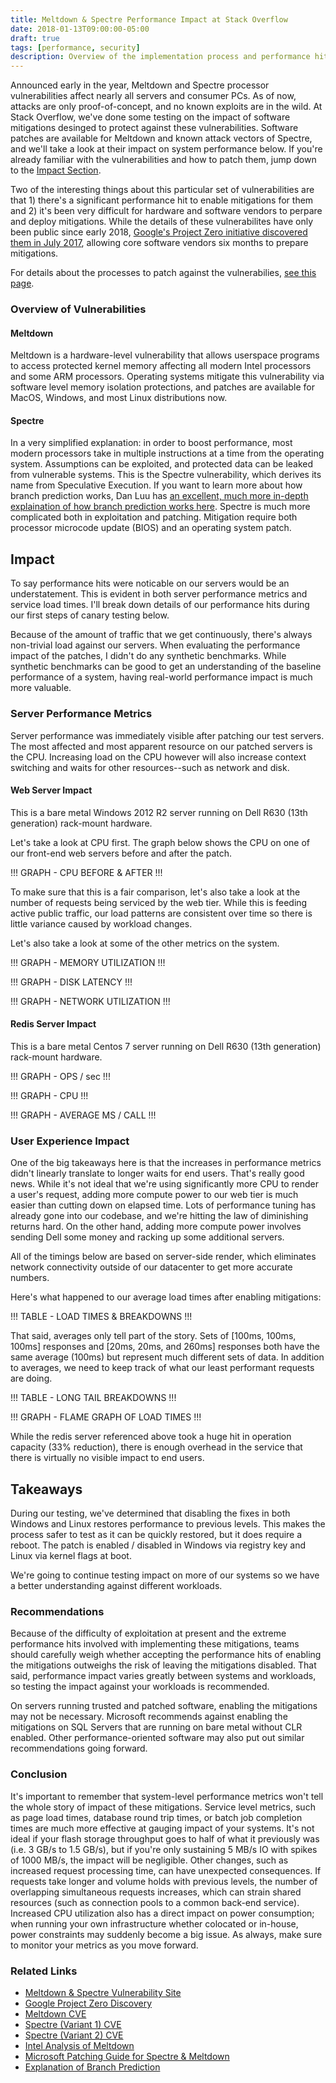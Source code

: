```yaml
---
title: Meltdown & Spectre Performance Impact at Stack Overflow
date: 2018-01-13T09:00:00-05:00
draft: true
tags: [performance, security]
description: Overview of the implementation process and performance hits of Meltdown and Spectre Patches on Stack Overflow's Web Servers.
---
```


Announced early in the year, Meltdown and Spectre processor vulnerabilities affect nearly all servers and consumer PCs.  As of now, attacks are only proof-of-concept, and no known exploits are in the wild.  At Stack Overflow, we've done some testing on the impact of software mitigations desinged to protect against these vulnerabilities.  Software patches are available for Meltdown and known attack vectors of Spectre, and we'll take a look at their impact on system performance below.  If you're already familiar with the vulnerabilities and how to patch them, jump down to the <a href="#impact">Impact Section</a>.

Two of the interesting things about this particular set of vulnerabilities are that 1) there's a significant performance hit to enable mitigations for them and 2) it's been very difficult for hardware and software vendors to perpare and deploy mitigations.  While the details of these vulnerabilites have only been public since early 2018, <a href="https://googleprojectzero.blogspot.co.at/2018/01/reading-privileged-memory-with-side.html" target="_blank" rel="nofollow">Google's Project Zero initiative discovered them in July 2017</a>, allowing core software vendors six months to prepare mitigations.

For details about the processes to patch against the vulnerabilies, <a href="/posts/2018/patching-spectre/">see this page</a>.

### Overview of Vulnerabilities ###

#### Meltdown ####

Meltdown is a hardware-level vulnerability that allows userspace programs to access protected kernel memory affecting all modern Intel processors and some ARM processors.  Operating systems mitigate this vulnerability via software level memory isolation protections, and patches are available for MacOS, Windows, and most Linux distributions now.

#### Spectre ####

In a very simplified explanation: in order to boost performance, most modern processors take in multiple instructions at a time from the operating system.  Assumptions can be exploited, and protected data can be leaked from vulnerable systems.  This is the Spectre vulnerability, which derives its name from Speculative Execution.  If you want to learn more about how branch prediction works, Dan Luu has <a href="https://danluu.com/branch-prediction/" target="_blank" rel="nofollow">an excellent, much more in-depth explaination of how branch prediction works here</a>.  Spectre is much more complicated both in exploitation and patching.  Mitigation require both processor microcode update (BIOS) and an operating system patch.

<a id="impact"></a>

## Impact ##

To say performance hits were noticable on our servers would be an understatement.  This is evident in both server performance metrics and service load times.  I'll break down details of our performance hits during our first steps of canary testing below.

Because of the amount of traffic that we get continuously, there's always non-trivial load against our servers.  When evaluating the performance impact of the patches, I didn't do any synthetic benchmarks.  While synthetic benchmarks can be good to get an understanding of the baseline performance of a system, having real-world performance impact is much more valuable.

### Server Performance Metrics ###

Server performance was immediately visible after patching our test servers.  The most affected and most apparent resource on our patched servers is the CPU.  Increasing load on the CPU however will also increase context switching and waits for other resources--such as network and disk.

#### Web Server Impact ####

This is a bare metal Windows 2012 R2 server running on Dell R630 (13th generation) rack-mount hardware.

Let's take a look at CPU first.  The graph below shows the CPU on one of our front-end web servers before and after the patch.

!!! GRAPH - CPU BEFORE & AFTER !!!

To make sure that this is a fair comparison, let's also take a look at the number of requests being serviced by the web tier.  While this is feeding active public traffic, our load patterns are consistent over time so there is little variance caused by workload changes.

Let's also take a look at some of the other metrics on the system.

!!! GRAPH - MEMORY UTILIZATION !!!

!!! GRAPH - DISK LATENCY !!!

!!! GRAPH - NETWORK UTILIZATION !!!

#### Redis Server Impact ####

This is a bare metal Centos 7 server running on Dell R630 (13th generation) rack-mount hardware.

!!! GRAPH - OPS / sec !!!

!!! GRAPH - CPU !!!

!!! GRAPH - AVERAGE MS / CALL !!!

### User Experience Impact ###

One of the big takeaways here is that the increases in performance metrics didn't linearly translate to longer waits for end users.  That's really good news.  While it's not ideal that we're using significantly more CPU to render a user's request, adding more compute power to our web tier is much easier than cutting down on elapsed time.  Lots of performance tuning has already gone into our codebase, and we're hitting the law of diminishing returns hard.  On the other hand, adding more compute power involves sending Dell some money and racking up some additional servers.

All of the timings below are based on server-side render, which eliminates network connectivity outside of our datacenter to get more accurate numbers.

Here's what happened to our average load times after enabling mitigations:

!!! TABLE - LOAD TIMES & BREAKDOWNS !!!

That said, averages only tell part of the story.  Sets of [100ms, 100ms, 100ms] responses and [20ms, 20ms, and 260ms] responses both have the same average (100ms) but represent much different sets of data.  In addition to averages, we need to keep track of what our least performant requests are doing.

!!! TABLE - LONG TAIL BREAKDOWNS !!!

!!! GRAPH - FLAME GRAPH OF LOAD TIMES !!!

While the redis server referenced above took a huge hit in operation capacity (33% reduction), there is enough overhead in the service that there is virtually no visible impact to end users.

## Takeaways ##

During our testing, we've determined that disabling the fixes in both Windows and Linux restores performance to previous levels.  This makes the process safer to test as it can be quickly restored, but it does require a reboot.  The patch is enabled / disabled in Windows via registry key and Linux via kernel flags at boot.

We're going to continue testing impact on more of our systems so we have a better understanding against different workloads.

### Recommendations ###

Because of the difficulty of exploitation at present and the extreme performance hits involved with implementing these mitigations, teams should carefully weigh whether accepting the performance hits of enabling the mitigations outweighs the risk of leaving the mitigations disabled.  That said, performance impact varies greatly between systems and workloads, so testing the impact against your workloads is recommended.

On servers running trusted and patched software, enabling the mitigations may not be necessary.  Microsoft recommends against enabling the mitigations on SQL Servers that are running on bare metal without CLR enabled.  Other performance-oriented software may also put out similar recommendations going forward.

### Conclusion ###

It's important to remember that system-level performance metrics won't tell the whole story of impact of these mitigations.  Service level metrics, such as page load times, database round trip times, or batch job completion times are much more effective at gauging impact of your systems.  It's not ideal if your flash storage throughput goes to half of what it previously was (i.e. 3 GB/s to 1.5 GB/s), but if you're only sustaining 5 MB/s IO with spikes of 1000 MB/s, the impact will be negligible.  Other changes, such as increased request processing time, can have unexpected consequences.  If requests take longer and volume holds with previous levels, the number of overlapping simultaneous requests increases, which can strain shared resources (such as connection pools to a common back-end service).  Increased CPU utilization also has a direct impact on power consumption; when running your own infrastructure whether colocated or in-house, power constraints may suddenly become a big issue.  As always, make sure to monitor your metrics as you move forward.

### Related Links ###

* <a href="https://meltdownattack.com/" target="_blank" rel="nofollow">Meltdown & Spectre Vulnerability Site</a>
* <a href="https://googleprojectzero.blogspot.co.at/2018/01/reading-privileged-memory-with-side.html" target="_blank" rel="nofollow">Google Project Zero Discovery</a>
* <a href="https://cve.mitre.org/cgi-bin/cvename.cgi?name=CVE-2017-5754" target="_blank" rel="nofollow">Meltdown CVE</a>
* <a href="https://cve.mitre.org/cgi-bin/cvename.cgi?name=CVE-2017-5715" target="_blank" rel="nofollow">Spectre (Variant 1) CVE</a>
* <a href="https://cve.mitre.org/cgi-bin/cvename.cgi?name=CVE-2017-5753" target="_blank" rel="nofollow">Spectre (Variant 2) CVE</a>
* <a href="https://newsroom.intel.com/wp-content/uploads/sites/11/2018/01/Intel-Analysis-of-Speculative-Execution-Side-Channels.pdf" target="_blank" rel="nofollow">Intel Analysis of Meltdown</a>
* <a href="https://support.microsoft.com/en-us/help/4072698/windows-server-guidance-to-protect-against-the-speculative-execution" target="_blank" rel="nofollow">Microsoft Patching Guide for Spectre & Meltdown</a>
* <a href="https://danluu.com/branch-prediction/" target="_blank" rel="nofollow">Explanation of Branch Prediction</a>
